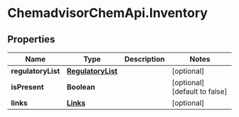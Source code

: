 # ChemadvisorChemApi.Inventory

## Properties
Name | Type | Description | Notes
------------ | ------------- | ------------- | -------------
**regulatoryList** | [**RegulatoryList**](RegulatoryList.md) |  | [optional] 
**isPresent** | **Boolean** |  | [optional] [default to false]
**links** | [**Links**](Links.md) |  | [optional] 


